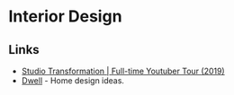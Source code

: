 # Interior Design

## Links

- [Studio Transformation | Full-time Youtuber Tour (2019)](https://www.youtube.com/watch?v=ApTFDOf-ZMo)
- [Dwell](https://www.dwell.com/) - Home design ideas.
